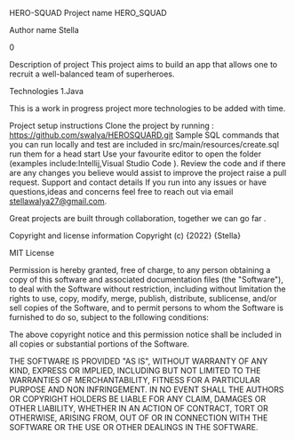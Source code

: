 HERO-SQUAD
Project name
HERO_SQUAD

Author name
Stella 




0

Description of project
This project aims to build an app that allows one to recruit a well-balanced team of superheroes.

Technologies
1.Java


This is a work in progress project more technologies to be added with time.

Project setup instructions
Clone the project by running : https://github.com/swalya/HEROSQUARD.git
Sample SQL commands that you can run locally and test are included in src/main/resources/create.sql run them for a head start
Use your favourite editor to open the folder (examples include:Intellij,Visual Studio Code ).
Review the code and if there are any changes you believe would assist to improve the project raise a pull request.
Support and contact details
If you run into any issues or have questions,ideas and concerns feel free to reach out via email stellawalya27@gmail.com.

Great projects are built through collaboration, together we can go far .

Copyright and license information
Copyright (c) {2022} {Stella}

MIT License

Permission is hereby granted, free of charge, to any person obtaining a copy of this software and associated documentation files (the "Software"), to deal with the Software without restriction, including without limitation the rights to use, copy, modify, merge, publish, distribute, sublicense, and/or sell copies of the Software, and to permit persons to whom the Software is furnished to do so, subject to the following conditions:

The above copyright notice and this permission notice shall be included in all copies or substantial portions of the Software.

THE SOFTWARE IS PROVIDED "AS IS", WITHOUT WARRANTY OF ANY KIND, EXPRESS OR IMPLIED, INCLUDING BUT NOT LIMITED TO THE WARRANTIES OF MERCHANTABILITY, FITNESS FOR A PARTICULAR PURPOSE AND NON INFRINGEMENT. IN NO EVENT SHALL THE AUTHORS OR COPYRIGHT HOLDERS BE LIABLE FOR ANY CLAIM, DAMAGES OR OTHER LIABILITY, WHETHER IN AN ACTION OF CONTRACT, TORT OR OTHERWISE, ARISING FROM, OUT OF OR IN CONNECTION WITH THE SOFTWARE OR THE USE OR OTHER DEALINGS IN THE SOFTWARE.

